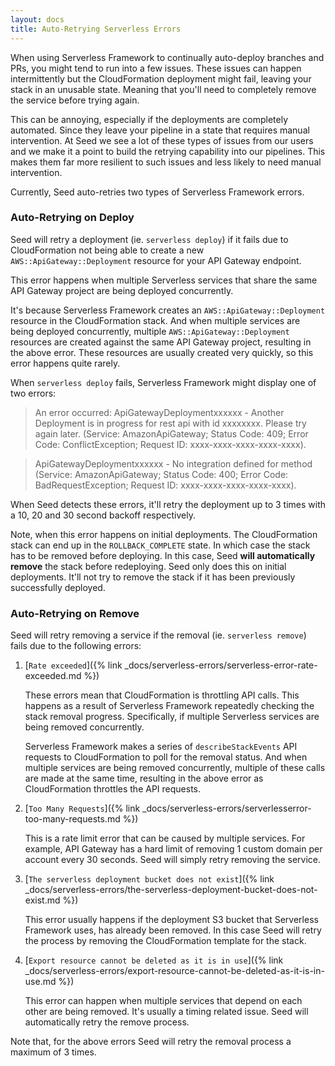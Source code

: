 ```yaml
---
layout: docs
title: Auto-Retrying Serverless Errors
---
```


When using Serverless Framework to continually auto-deploy branches and PRs, you might tend to run into a few issues. These issues can happen intermittently but the CloudFormation deployment might fail, leaving your stack in an unusable state. Meaning that you'll need to completely remove the service before trying again.

This can be annoying, especially if the deployments are completely automated. Since they leave your pipeline in a state that requires manual intervention. At Seed we see a lot of these types of issues from our users and we make it a point to build the retrying capability into our pipelines. This makes them far more resilient to such issues and less likely to need manual intervention.

Currently, Seed auto-retries two types of Serverless Framework errors.

### Auto-Retrying on Deploy

Seed will retry a deployment (ie. `serverless deploy`) if it fails due to CloudFormation not being able to create a new `AWS::ApiGateway::Deployment` resource for your API Gateway endpoint.

This error happens when multiple Serverless services that share the same API Gateway project are being deployed concurrently.

It's because Serverless Framework creates an `AWS::ApiGateway::Deployment` resource in the CloudFormation stack. And when multiple services are being deployed concurrently, multiple `AWS::ApiGateway::Deployment` resources are created against the same API Gateway project, resulting in the above error. These resources are usually created very quickly, so this error happens quite rarely.

When `serverless deploy` fails, Serverless Framework might display one of two errors:

> An error occurred: ApiGatewayDeploymentxxxxxx - Another Deployment is in progress for rest api with id xxxxxxxx. Please try again later. (Service: AmazonApiGateway; Status Code: 409; Error Code: ConflictException; Request ID: xxxx-xxxx-xxxx-xxxx-xxxx).

> ApiGatewayDeploymentxxxxxx - No integration defined for method (Service: AmazonApiGateway; Status Code: 400; Error Code: BadRequestException; Request ID: xxxx-xxxx-xxxx-xxxx-xxxx).

When Seed detects these errors, it'll retry the deployment up to 3 times with a 10, 20 and 30 second backoff respectively.

Note, when this error happens on initial deployments. The CloudFormation stack can end up in the `ROLLBACK_COMPLETE` state. In which case the stack has to be removed before deploying. In this case, Seed **will automatically remove** the stack before redeploying. Seed only does this on initial deployments. It'll not try to remove the stack if it has been previously successfully deployed.

### Auto-Retrying on Remove

Seed will retry removing a service if the removal (ie. `serverless remove`) fails due to the following errors:

1. [`Rate exceeded`]({% link _docs/serverless-errors/serverless-error-rate-exceeded.md %})

   These errors mean that CloudFormation is throttling API calls. This happens as a result of Serverless Framework repeatedly checking the stack removal progress. Specifically, if multiple Serverless services are being removed concurrently.

   Serverless Framework makes a series of `describeStackEvents` API requests to CloudFormation to poll for the removal status. And when multiple services are being removed concurrently, multiple of these calls are made at the same time, resulting in the above error as CloudFormation throttles the API requests.

2. [`Too Many Requests`]({% link _docs/serverless-errors/serverlesserror-too-many-requests.md %})

   This is a rate limit error that can be caused by multiple services. For example, API Gateway has a hard limit of removing 1 custom domain per account every 30 seconds. Seed will simply retry removing the service.

3. [`The serverless deployment bucket does not exist`]({% link _docs/serverless-errors/the-serverless-deployment-bucket-does-not-exist.md %})

   This error usually happens if the deployment S3 bucket that Serverless Framework uses, has already been removed. In this case Seed will retry the process by removing the CloudFormation template for the stack.

4. [`Export resource cannot be deleted as it is in use`]({% link _docs/serverless-errors/export-resource-cannot-be-deleted-as-it-is-in-use.md %})

   This error can happen when multiple services that depend on each other are being removed. It's usually a timing related issue. Seed will automatically retry the remove process.

Note that, for the above errors Seed will retry the removal process a maximum of 3 times.
